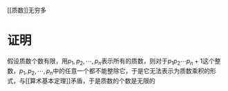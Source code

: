 [[质数]]无穷多

# 证明
假设质数个数有限，用$p_1,p_2,\cdots,p_n$表示所有的质数，则对于$p_1p_2\cdots p_n+1$这个整数，$p_1,p_2,\cdots,p_n$中的任意一个都不能整除它，于是它无法表示为质数乘积的形式，与[[算术基本定理]]矛盾，于是质数的个数是无限的
